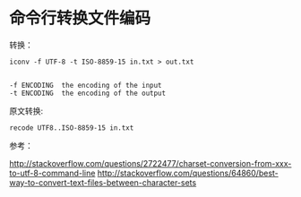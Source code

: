 # 命令行转换文件编码

转换：

	iconv -f UTF-8 -t ISO-8859-15 in.txt > out.txt


	-f ENCODING  the encoding of the input
	-t ENCODING  the encoding of the output

原文转换:

	recode UTF8..ISO-8859-15 in.txt


参考：

http://stackoverflow.com/questions/2722477/charset-conversion-from-xxx-to-utf-8-command-line
http://stackoverflow.com/questions/64860/best-way-to-convert-text-files-between-character-sets


